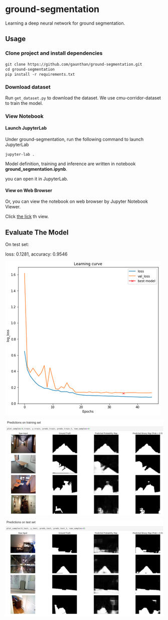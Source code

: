 # ground-segmentation
Learning a deep neural network for ground segmentation.

## Usage
### Clone project and install dependencies

```
git clone https://github.com/gaunthan/ground-segmentation.git
cd ground-segmentation
pip install -r requirements.txt
```

### Download dataset
Run `get_dataset.py` to download the dataset. We use cmu-corridor-dataset to train the model.

### View Notebook
#### Launch JupyterLab
Under ground-segmentation, run the following command to launch JupyterLab

```
jupyter-lab .
```

Model definition, training and inference are written in notebook **ground_segmentation.ipynb**.

you can open it in JupyterLab. 

#### View on Web Browser
Or, you can view the notebook on web browser by Jupyter Notebook Viewer.

Click [the lick](https://nbviewer.jupyter.org/github/gaunthan/ground-segmentation/blob/rgb_input/ground_segmentation.ipynb) th view.

## Evaluate The Model
On test set:

loss: 0.1281, accuracy: 0.9546

![](./screenshot/learning-curve.png)

![](./screenshot/predictions-on-training-set.png)

![](./screenshot/predictions-on-test-set.png)
